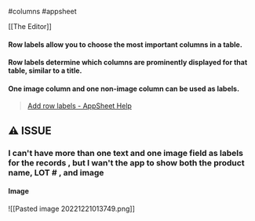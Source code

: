 #columns #appsheet

[[The Editor]]

#### Row labels **allow you to choose the most important columns in a table**. 

#### Row labels determine which columns are prominently displayed for that table, similar to a title.

#### One image column and one non-image column can be used as labels.

> [Add row labels - AppSheet Help](https://support.google.com/appsheet/answer/10106376?hl=en#:~:text=Row%20labels%20allow%20you%20to,can%20be%20used%20as%20labels.)

## ⚠️ ISSUE
### I can't have more than one text and one image field as labels for the records , but I wan't the app to show both the product name, LOT # , and image 


#### Image
![[Pasted image 20221221013749.png]]



